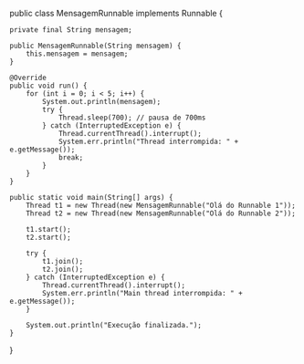 public class MensagemRunnable implements Runnable {

    private final String mensagem;

    public MensagemRunnable(String mensagem) {
        this.mensagem = mensagem;
    }

    @Override
    public void run() {
        for (int i = 0; i < 5; i++) {
            System.out.println(mensagem);
            try {
                Thread.sleep(700); // pausa de 700ms
            } catch (InterruptedException e) {
                Thread.currentThread().interrupt();
                System.err.println("Thread interrompida: " + e.getMessage());
                break;
            }
        }
    }

    public static void main(String[] args) {
        Thread t1 = new Thread(new MensagemRunnable("Olá do Runnable 1"));
        Thread t2 = new Thread(new MensagemRunnable("Olá do Runnable 2"));

        t1.start();
        t2.start();

        try {
            t1.join();
            t2.join();
        } catch (InterruptedException e) {
            Thread.currentThread().interrupt();
            System.err.println("Main thread interrompida: " + e.getMessage());
        }

        System.out.println("Execução finalizada.");
    }
}
